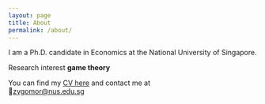 ```yaml
---
layout: page
title: About
permalink: /about/
---
```


I am a Ph.D. candidate in Economics at the National University of Singapore.  

Research interest **game theory**

You can find my [CV here](/files/CV_ZuoYang.pdf) and contact me at  
📧zygomor@nus.edu.sg

